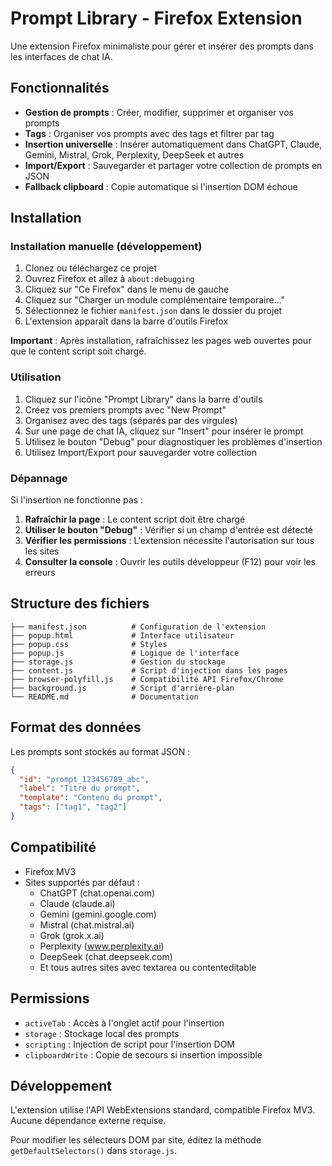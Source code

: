 # Prompt Library - Firefox Extension

Une extension Firefox minimaliste pour gérer et insérer des prompts dans les interfaces de chat IA.

## Fonctionnalités

- **Gestion de prompts** : Créer, modifier, supprimer et organiser vos prompts
- **Tags** : Organiser vos prompts avec des tags et filtrer par tag
- **Insertion universelle** : Insérer automatiquement dans ChatGPT, Claude, Gemini, Mistral, Grok, Perplexity, DeepSeek et autres
- **Import/Export** : Sauvegarder et partager votre collection de prompts en JSON
- **Fallback clipboard** : Copie automatique si l'insertion DOM échoue

## Installation

### Installation manuelle (développement)

1. Clonez ou téléchargez ce projet
2. Ouvrez Firefox et allez à `about:debugging`
3. Cliquez sur "Ce Firefox" dans le menu de gauche
4. Cliquez sur "Charger un module complémentaire temporaire..."
5. Sélectionnez le fichier `manifest.json` dans le dossier du projet
6. L'extension apparaît dans la barre d'outils Firefox

**Important** : Après installation, rafraîchissez les pages web ouvertes pour que le content script soit chargé.

### Utilisation

1. Cliquez sur l'icône "Prompt Library" dans la barre d'outils
2. Créez vos premiers prompts avec "New Prompt"
3. Organisez avec des tags (séparés par des virgules)
4. Sur une page de chat IA, cliquez sur "Insert" pour insérer le prompt
5. Utilisez le bouton "Debug" pour diagnostiquer les problèmes d'insertion
6. Utilisez Import/Export pour sauvegarder votre collection

### Dépannage

Si l'insertion ne fonctionne pas :

1. **Rafraîchir la page** : Le content script doit être chargé
2. **Utiliser le bouton "Debug"** : Vérifier si un champ d'entrée est détecté
3. **Vérifier les permissions** : L'extension nécessite l'autorisation sur tous les sites
4. **Consulter la console** : Ouvrir les outils développeur (F12) pour voir les erreurs

## Structure des fichiers

```
├── manifest.json          # Configuration de l'extension
├── popup.html             # Interface utilisateur
├── popup.css              # Styles
├── popup.js               # Logique de l'interface
├── storage.js             # Gestion du stockage
├── content.js             # Script d'injection dans les pages
├── browser-polyfill.js    # Compatibilité API Firefox/Chrome
├── background.js          # Script d'arrière-plan
└── README.md              # Documentation
```

## Format des données

Les prompts sont stockés au format JSON :

```json
{
  "id": "prompt_123456789_abc",
  "label": "Titre du prompt",
  "template": "Contenu du prompt",
  "tags": ["tag1", "tag2"]
}
```

## Compatibilité

- Firefox MV3
- Sites supportés par défaut :
  - ChatGPT (chat.openai.com)
  - Claude (claude.ai)
  - Gemini (gemini.google.com)
  - Mistral (chat.mistral.ai)
  - Grok (grok.x.ai)
  - Perplexity (www.perplexity.ai)
  - DeepSeek (chat.deepseek.com)
  - Et tous autres sites avec textarea ou contenteditable

## Permissions

- `activeTab` : Accès à l'onglet actif pour l'insertion
- `storage` : Stockage local des prompts
- `scripting` : Injection de script pour l'insertion DOM
- `clipboardWrite` : Copie de secours si insertion impossible

## Développement

L'extension utilise l'API WebExtensions standard, compatible Firefox MV3. Aucune dépendance externe requise.

Pour modifier les sélecteurs DOM par site, éditez la méthode `getDefaultSelectors()` dans `storage.js`.